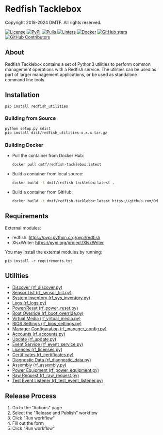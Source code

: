 # Redfish Tacklebox

Copyright 2019-2024 DMTF.  All rights reserved.

[![License](https://img.shields.io/badge/License-BSD%203--Clause-blue.svg)](https://github.com/DMTF/Redfish-Tacklebox/blob/main/LICENSE.md)
[![PyPI](https://img.shields.io/pypi/v/redfish-utilities)](https://pypi.org/project/redfish-utilities/)
[![Pulls](https://img.shields.io/docker/pulls/dmtf/redfish-tacklebox?style=flat&logo=docker&label=Pulls)](https://hub.docker.com/r/dmtf/redfish-tacklebox)
[![Linters](https://github.com/DMTF/Redfish-Tacklebox/actions/workflows/linters.yml/badge.svg)](https://github.com/DMTF/Redfish-Tacklebox/actions/workflows/linters.yml)
[![Docker](https://github.com/DMTF/Redfish-Tacklebox/actions/workflows/docker.yml/badge.svg)](https://github.com/DMTF/Redfish-Tacklebox/actions/workflows/docker.yml)
[![GitHub stars](https://img.shields.io/github/stars/DMTF/Redfish-Tacklebox.svg?style=flat-square&label=github%20stars)](https://github.com/DMTF/Redfish-Tacklebox)
[![GitHub Contributors](https://img.shields.io/github/contributors/DMTF/Redfish-Tacklebox.svg?style=flat-square)](https://github.com/DMTF/Redfish-Tacklebox/graphs/contributors)

## About

Redfish Tacklebox contains a set of Python3 utilities to perform common management operations with a Redfish service.
The utilities can be used as part of larger management applications, or be used as standalone command line tools.

## Installation

`pip install redfish_utilities`

### Building from Source

```
python setup.py sdist
pip install dist/redfish_utilities-x.x.x.tar.gz
```

### Building Docker

* Pull the container from Docker Hub:

    ```bash
    docker pull dmtf/redfish-tacklebox:latest
    ```
* Build a container from local source:

    ```bash
    docker build -t dmtf/redfish-tacklebox:latest .
    ```
* Build a container from GitHub:

    ```bash
    docker build -t dmtf/redfish-tacklebox:latest https://github.com/DMTF/Redfish-Tacklebox.git
    ```

## Requirements

External modules:
* redfish: https://pypi.python.org/pypi/redfish
* XlsxWriter: https://pypi.org/project/XlsxWriter

You may install the external modules by running:

`pip install -r requirements.txt`

## Utilities

* [Discover (rf_discover.py)](https://github.com/DMTF/Redfish-Tacklebox/blob/main/docs/rf_discover.md)
* [Sensor List (rf_sensor_list.py)](https://github.com/DMTF/Redfish-Tacklebox/blob/main/docs/rf_sensor_list.md)
* [System Inventory (rf_sys_inventory.py)](https://github.com/DMTF/Redfish-Tacklebox/blob/main/docs/rf_sys_inventory.md)
* [Logs (rf_logs.py)](https://github.com/DMTF/Redfish-Tacklebox/blob/main/docs/rf_logs.md)
* [Power/Reset (rf_power_reset.py)](https://github.com/DMTF/Redfish-Tacklebox/blob/main/docs/rf_power_reset.md)
* [Boot Override (rf_boot_override.py)](https://github.com/DMTF/Redfish-Tacklebox/blob/main/docs/rf_boot_override.md)
* [Virtual Media (rf_virtual_media.py)](https://github.com/DMTF/Redfish-Tacklebox/blob/main/docs/rf_virtual_media.md)
* [BIOS Settings (rf_bios_settings.py)](https://github.com/DMTF/Redfish-Tacklebox/blob/main/docs/rf_bios_settings.md)
* [Manager Configuration (rf_manager_config.py)](https://github.com/DMTF/Redfish-Tacklebox/blob/main/docs/rf_manager_config.md)
* [Accounts (rf_accounts.py)](https://github.com/DMTF/Redfish-Tacklebox/blob/main/docs/rf_accounts.md)
* [Update (rf_update.py)](https://github.com/DMTF/Redfish-Tacklebox/blob/main/docs/rf_update.md)
* [Event Service (rf_event_service.py)](https://github.com/DMTF/Redfish-Tacklebox/blob/main/docs/rf_event_service.md)
* [Licenses (rf_licenses.py)](https://github.com/DMTF/Redfish-Tacklebox/blob/main/docs/rf_licenses.md)
* [Certificates (rf_certificates.py)](https://github.com/DMTF/Redfish-Tacklebox/blob/main/docs/rf_certificates.md)
* [Diagnostic Data (rf_diagnostic_data.py)](https://github.com/DMTF/Redfish-Tacklebox/blob/main/docs/rf_diagnostic_data.md)
* [Assembly (rf_assembly.py)](https://github.com/DMTF/Redfish-Tacklebox/blob/main/docs/rf_assembly.md)
* [Power Equipment (rf_power_equipment.py)](https://github.com/DMTF/Redfish-Tacklebox/blob/main/docs/rf_power_equipment.md)
* [Raw Request (rf_raw_request.py)](https://github.com/DMTF/Redfish-Tacklebox/blob/main/docs/rf_raw_request.md)
* [Test Event Listener (rf_test_event_listener.py)](https://github.com/DMTF/Redfish-Tacklebox/blob/main/docs/rf_test_event_listener.md)

## Release Process

1. Go to the "Actions" page
2. Select the "Release and Publish" workflow
3. Click "Run workflow"
4. Fill out the form
5. Click "Run workflow"
